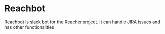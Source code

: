 # Reachbot
Reachbot is slack bot for the Reacher project. It can handle JIRA issues and has other functionalities
